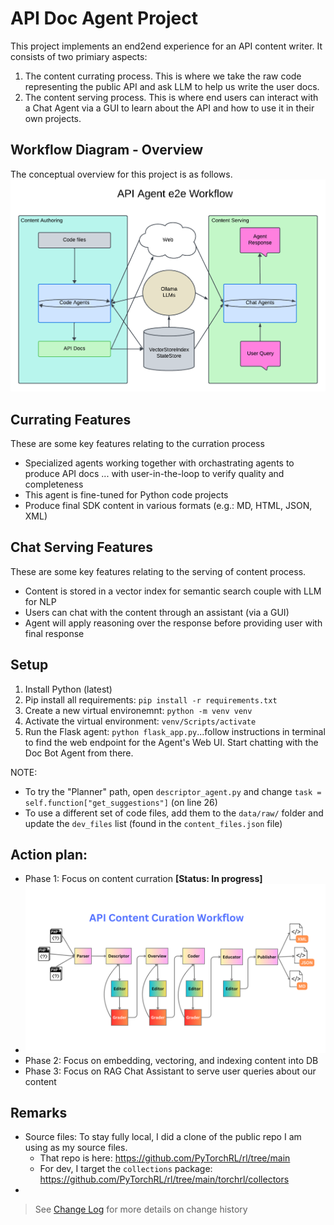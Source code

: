 # API Doc Agent Project
This project implements an end2end experience for an API content writer. It consists of two primiary aspects:
1. The content currating process. This is where we take the raw code representing the public API and ask LLM to help us write the user docs.
2. The content serving process. This is where end users can interact with a Chat Agent via a GUI to learn about the API and how to use it in their own projects.

## Workflow Diagram - Overview
The conceptual overview for this project is as follows.
![Overview diagram](utils/assets/e2e%20Doc%20Agent%20workflow.png)

## Currating Features
These are some key features relating to the curration process
* Specialized agents working together with orchastrating agents to produce API docs ... with user-in-the-loop to verify quality and completeness
* This agent is fine-tuned for Python code projects
* Produce final SDK content in various formats (e.g.: MD, HTML, JSON, XML)

## Chat Serving Features
These are some key features relating to the serving of content process.
* Content is stored in a vector index for semantic search couple with LLM for NLP
* Users can chat with the content through an assistant (via a GUI)
* Agent will apply reasoning over the response before providing user with final response


## Setup
1. Install Python (latest)
1. Pip install all requirements: `pip install -r requirements.txt`
1. Create a new virtual environemnt: `python -m venv venv`
1. Activate the virtual environment: `venv/Scripts/activate`
1. Run the Flask agent: `python flask_app.py`...follow instructions in terminal to find the web endpoint for the Agent's Web UI. Start chatting with the Doc Bot Agent from there.

NOTE:
* To try the "Planner" path, open `descriptor_agent.py` and change `task = self.function["get_suggestions"]` (on line 26)
* To use a different set of code files, add them to the `data/raw/` folder and update the `dev_files` list (found in the `content_files.json` file)

## Action plan:
  * Phase 1: Focus on content curration **[Status: In progress]**
  * ![Content Curration Diagram](utils/assets/content_curration_workflow.png)
  * Phase 2: Focus on embedding, vectoring, and indexing content into DB
  * Phase 3: Focus on RAG Chat Assistant to serve user queries about our content

## Remarks
* Source files: To stay fully local, I did a clone of the public repo I am using as my source files. 
  * That repo is here: https://github.com/PyTorchRL/rl/tree/main 
  * For dev, I target the `collections` package: https://github.com/PyTorchRL/rl/tree/main/torchrl/collectors
* 

> See [Change Log](change_logs.md) for more details on change history